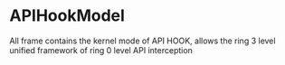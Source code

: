 # APIHookModel

All frame contains the kernel mode of API HOOK, allows the ring 3 level unified framework of ring 0 level API interception
